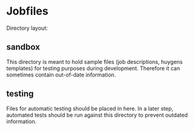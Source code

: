 Jobfiles
========

Directory layout:

sandbox
-------

This directory is meant to hold sample files (job descriptions, huygens
templates) for testing purposes during development. Therefore it can sometimes
contain out-of-date information.


testing
-------

Files for automatic testing should be placed in here. In a later step,
automated tests should be run against this directory to prevent outdated
information.
